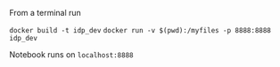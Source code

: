 From a terminal run 

`docker build -t idp_dev`
`docker run -v $(pwd):/myfiles -p 8888:8888 idp_dev`

Notebook runs on `localhost:8888`

